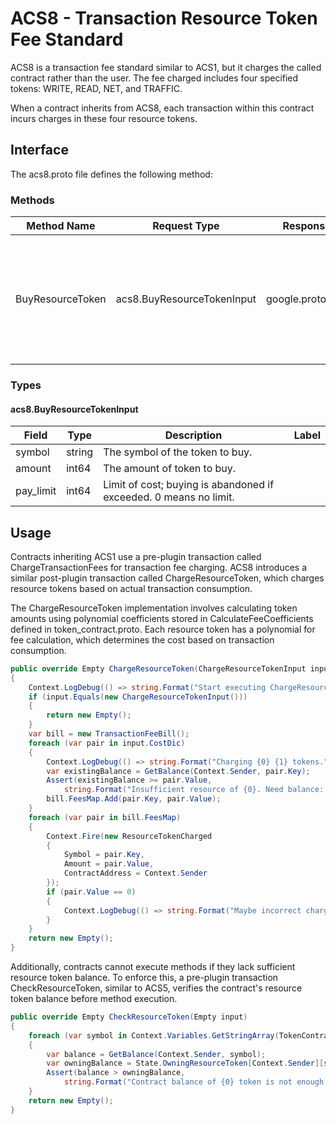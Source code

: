 # ACS8 - Transaction Resource Token Fee Standard
ACS8 is a transaction fee standard similar to ACS1, but it charges the called contract rather than the user. The fee charged includes four specified tokens: WRITE, READ, NET, and TRAFFIC.

When a contract inherits from ACS8, each transaction within this contract incurs charges in these four resource tokens.

## Interface
The acs8.proto file defines the following method:

### Methods
| Method Name       | Request Type                | Response Type     | Description                                      |
|-------------------|-----------------------------|-------------------|--------------------------------------------------|
| BuyResourceToken  | acs8.BuyResourceTokenInput  | google.protobuf.Empty | Buys one of the four resource tokens. Consumes ELF balance in the contract account. |

### Types

#### acs8.BuyResourceTokenInput
| Field      | Type   | Description                                   | Label     |
|------------|--------|-----------------------------------------------|-----------|
| symbol     | string | The symbol of the token to buy.               |           |
| amount     | int64  | The amount of token to buy.                   |           |
| pay_limit  | int64  | Limit of cost; buying is abandoned if exceeded. 0 means no limit. |           |

## Usage
Contracts inheriting ACS1 use a pre-plugin transaction called ChargeTransactionFees for transaction fee charging. ACS8 introduces a similar post-plugin transaction called ChargeResourceToken, which charges resource tokens based on actual transaction consumption.

The ChargeResourceToken implementation involves calculating token amounts using polynomial coefficients stored in CalculateFeeCoefficients defined in token_contract.proto. Each resource token has a polynomial for fee calculation, which determines the cost based on transaction consumption.
```cs
public override Empty ChargeResourceToken(ChargeResourceTokenInput input)
{
    Context.LogDebug(() => string.Format("Start executing ChargeResourceToken.{0}", input));
    if (input.Equals(new ChargeResourceTokenInput()))
    {
        return new Empty();
    }
    var bill = new TransactionFeeBill();
    foreach (var pair in input.CostDic)
    {
        Context.LogDebug(() => string.Format("Charging {0} {1} tokens.", pair.Value, pair.Key));
        var existingBalance = GetBalance(Context.Sender, pair.Key);
        Assert(existingBalance >= pair.Value,
            string.Format("Insufficient resource of {0}. Need balance: {1}; Current balance: {2}.", pair.Key, pair.Value, existingBalance));
        bill.FeesMap.Add(pair.Key, pair.Value);
    }
    foreach (var pair in bill.FeesMap)
    {
        Context.Fire(new ResourceTokenCharged
        {
            Symbol = pair.Key,
            Amount = pair.Value,
            ContractAddress = Context.Sender
        });
        if (pair.Value == 0)
        {
            Context.LogDebug(() => string.Format("Maybe incorrect charged resource fee of {0}: it's 0.", pair.Key));
        }
    }
    return new Empty();
}
```

Additionally, contracts cannot execute methods if they lack sufficient resource token balance. To enforce this, a pre-plugin transaction CheckResourceToken, similar to ACS5, verifies the contract's resource token balance before method execution.
```cs
public override Empty CheckResourceToken(Empty input)
{
    foreach (var symbol in Context.Variables.GetStringArray(TokenContractConstants.PayTxFeeSymbolListName))
    {
        var balance = GetBalance(Context.Sender, symbol);
        var owningBalance = State.OwningResourceToken[Context.Sender][symbol];
        Assert(balance > owningBalance,
            string.Format("Contract balance of {0} token is not enough. Owning {1}.", symbol, owningBalance));
    }
    return new Empty();
}
```